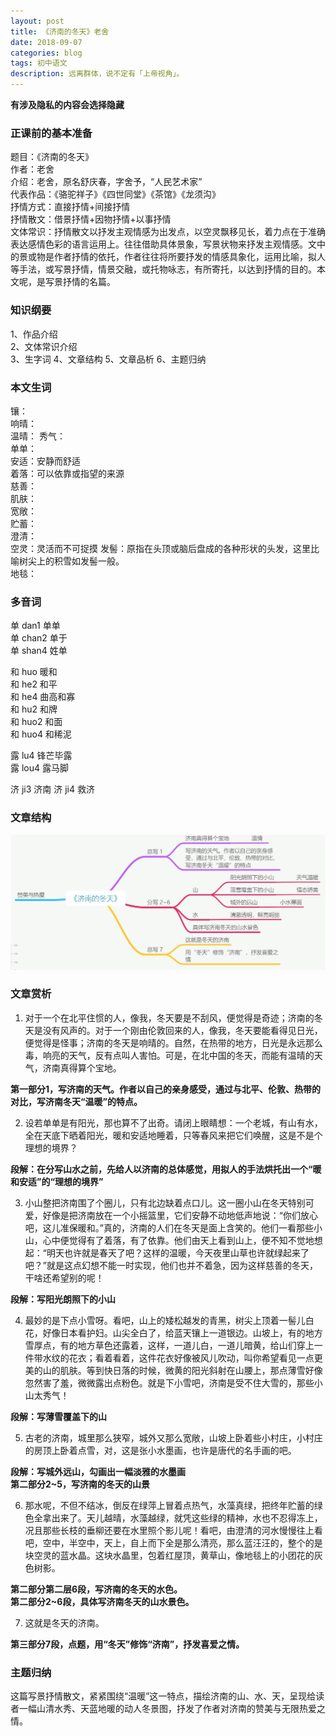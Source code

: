```yaml
---
layout: post
title: 《济南的冬天》老舍
date: 2018-09-07
categories: blog
tags: 初中语文
description: 远离群体，说不定有「上帝视角」。
---
```

**有涉及隐私的内容会选择隐藏**   
### 正课前的基本准备  
题目：《济南的冬天》  
作者：老舍  
介绍：老舍，原名舒庆春，字舍予，“人民艺术家”  
代表作品：《骆驼祥子》《四世同堂》《茶馆》《龙须沟》  
抒情方式：直接抒情+间接抒情  
抒情散文：借景抒情+因物抒情+以事抒情  
文体常识：抒情散文以抒发主观情感为出发点，以空灵飘移见长，着力点在于准确表达感情色彩的语言运用上。往往借助具体景象，写景状物来抒发主观情感。文中的景或物是作者抒情的依托，作者往往将所要抒发的情感具象化，运用比喻，拟人等手法，或写景抒情，情景交融，或托物咏志，有所寄托，以达到抒情的目的。本文呢，是写景抒情的名篇。  
### 知识纲要  
1、作品介绍  
2、文体常识介绍  
3、生字词
4、文章结构
5、文章品析
6、主题归纳
### 本文生词  
镶：  
响晴：  
温晴：
秀气：  
单单：  
安适：安静而舒适    
着落：可以依靠或指望的来源    
慈善：  
肌肤：  
宽敞：  
贮蓄：  
澄清：  
空灵：灵活而不可捉摸
发髻：原指在头顶或脑后盘成的各种形状的头发，这里比喻树尖上的积雪如发髻一般。  
地毯：  
### 多音词  
单  dan1 单单  
单  chan2 单于  
单  shan4 姓单  

和  huo 暖和  
和  he2 和平  
和  he4 曲高和寡  
和  hu2 和牌  
和  huo2 和面  
和  huo4 和稀泥  

露  lu4 锋芒毕露  
露  lou4 露马脚   

济  ji3 济南
济  ji4 救济  
### 文章结构  
![img](/img/pic/济南的冬天1.png)  

### 文章赏析  
1. 对于一个在北平住惯的人，像我，冬天要是不刮风，便觉得是奇迹；济南的冬天是没有风声的。对于一个刚由伦敦回来的人，像我，冬天要能看得见日光，便觉得是怪事；济南的冬天是响晴的。自然，在热带的地方，日光是永远那么毒，响亮的天气，反有点叫人害怕。可是，在北中国的冬天，而能有温晴的天气，济南真得算个宝地。

**第一部分1，写济南的天气。作者以自己的亲身感受，通过与北平、伦敦、热带的对比，写济南冬天“温暖”的特点。**

2. 设若单单是有阳光，那也算不了出奇。请闭上眼睛想：一个老城，有山有水，全在天底下晒着阳光，暖和安适地睡着，只等春风来把它们唤醒，这是不是个理想的境界？

**段解：在分写山水之前，先给人以济南的总体感觉，用拟人的手法烘托出一个“暖和安适”的“理想的境界”**

3. 小山整把济南围了个圈儿，只有北边缺着点口儿。这一圈小山在冬天特别可爱，好像是把济南放在一个小摇篮里，它们安静不动地低声地说：“你们放心吧，这儿准保暖和。”真的，济南的人们在冬天是面上含笑的。他们一看那些小山，心中便觉得有了着落，有了依靠。他们由天上看到山上，便不知不觉地想起：“明天也许就是春天了吧？这样的温暖，今天夜里山草也许就绿起来了吧？”就是这点幻想不能一时实现，他们也并不着急，因为这样慈善的冬天，干啥还希望别的呢！

**段解：写阳光朗照下的小山**  

4. 最妙的是下点小雪呀。看吧，山上的矮松越发的青黑，树尖上顶着一髻儿白花，好像日本看护妇。山尖全白了，给蓝天镶上一道银边。山坡上，有的地方雪厚点，有的地方草色还露着，这样，一道儿白，一道儿暗黄，给山们穿上一件带水纹的花衣；看着看着，这件花衣好像被风儿吹动，叫你希望看见一点更美的山的肌肤。等到快日落的时候，微黄的阳光斜射在山腰上，那点薄雪好像忽然害了羞，微微露出点粉色。就是下小雪吧，济南是受不住大雪的，那些小山太秀气！

**段解：写薄雪覆盖下的山**  

5. 古老的济南，城里那么狭窄，城外又那么宽敞，山坡上卧着些小村庄，小村庄的房顶上卧着点雪，对，这是张小水墨画，也许是唐代的名手画的吧。

**段解：写城外远山，勾画出一幅淡雅的水墨画**  
**第二部分2~5，写济南的冬天的山景**

6. 那水呢，不但不结冰，倒反在绿萍上冒着点热气，水藻真绿，把终年贮蓄的绿色全拿出来了。天儿越晴，水藻越绿，就凭这些绿的精神，水也不忍得冻上，况且那些长枝的垂柳还要在水里照个影儿呢！看吧，由澄清的河水慢慢往上看吧，空中，半空中，天上，自上而下全是那么清亮，那么蓝汪汪的，整个的是块空灵的蓝水晶。这块水晶里，包着红屋顶，黄草山，像地毯上的小团花的灰色树影。

**第二部分第二层6段，写济南的冬天的水色。**  
**第二部分2~6段，具体写济南冬天的山水景色。**  

7. 这就是冬天的济南。  

**第三部分7段，点题，用“冬天”修饰“济南”，抒发喜爱之情。**  

### 主题归纳  
这篇写景抒情散文，紧紧围绕“温暖”这一特点，描绘济南的山、水、天，呈现给读者一幅山清水秀、天蓝地暖的动人冬景图，抒发了作者对济南的赞美与无限热爱之情。  
